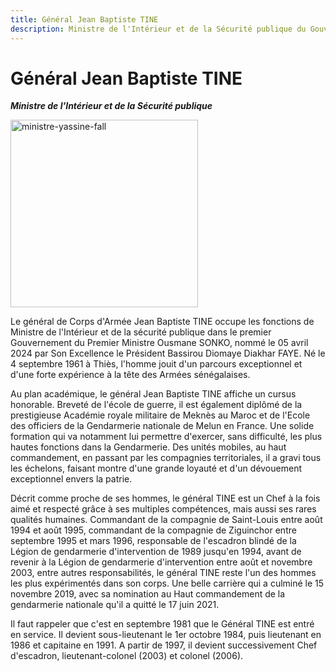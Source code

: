 ```yaml
---
title: Général Jean Baptiste TINE
description: Ministre de l'Intérieur et de la Sécurité publique du Gouvernement du Sénégal
---
```


# Général Jean Baptiste TINE

**_Ministre de l'Intérieur et de la Sécurité publique_**

<img src="/gouvernement/ministre-général-jean-baptiste-tine.jfif" alt="ministre-yassine-fall" width="300" fetchpriority="high">

Le général de Corps d'Armée Jean Baptiste TINE occupe les fonctions de Ministre de l'Intérieur et de la sécurité publique dans le premier Gouvernement du Premier Ministre Ousmane SONKO, nommé le 05 avril 2024 par Son Excellence le Président Bassirou Diomaye Diakhar FAYE. Né le 4 septembre 1961 à Thiès, l'homme jouit d'un parcours exceptionnel et d'une forte expérience à la tête des Armées sénégalaises.

Au plan académique, le général Jean Baptiste TINE affiche un cursus honorable. Breveté de l'école de guerre, il est également diplômé de la prestigieuse Académie royale militaire de Meknès au Maroc et de l'Ecole des officiers de la Gendarmerie nationale de Melun en France. Une solide formation qui va notamment lui permettre d'exercer, sans difficulté, les plus hautes fonctions dans la Gendarmerie. Des unités mobiles, au haut commandement, en passant par les compagnies territoriales, il a gravi tous les échelons, faisant montre d'une grande loyauté et d'un dévouement exceptionnel envers la patrie.

Décrit comme proche de ses hommes, le général TINE est un Chef à la fois aimé et respecté grâce à ses multiples compétences, mais aussi ses rares qualités humaines. Commandant de la compagnie de Saint-Louis entre août 1994 et août 1995, commandant de la compagnie de Ziguinchor entre septembre 1995 et mars 1996, responsable de l'escadron blindé de la Légion de gendarmerie d'intervention de 1989 jusqu'en 1994, avant de revenir à la Légion de gendarmerie d'intervention entre août et novembre 2003, entre autres responsabilités, le général TINE reste l'un des hommes les plus expérimentés dans son corps. Une belle carrière qui a culminé le 15 novembre 2019, avec sa nomination au Haut commandement de la gendarmerie nationale qu'il a quitté le 17 juin 2021.

Il faut rappeler que c'est en septembre 1981 que le Général TINE est entré en service. Il devient sous-lieutenant le 1er octobre 1984, puis lieutenant en 1986 et capitaine en 1991. A partir de 1997, il devient successivement Chef d'escadron, lieutenant-colonel (2003) et colonel (2006).
